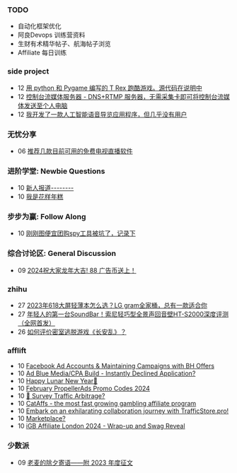 ### TODO
-  自动化框架优化
-  阿良Devops 训练营资料
-  生财有术精华帖子、航海帖子浏览
-  Affiliate 每日训练

### side project
<!-- sideproject:START -->
-  12 [用 python 和 Pygame 编写的 T Rex 跑酷游戏。源代码在说明中](https://www.youtube.com/watch?v=pZySIXSelCA)
-  12 [控制台流媒体服务器 - DNS+RTMP 服务器，无需采集卡即可将控制台流媒体发送至个人电脑](https://github.com/Aioros/console-streaming-server)
-  12 [我开发了一款人工智能语音导览应用程序，但几乎没有用户](https://www.reddit.com/r/SideProject/comments/18gpp0e/ive_built_an_ai_audio_tour_app_but_have_almost_no/)<!-- sideproject:END -->


### 无忧分享
<!-- ruyo:START -->
-  06 [推荐几款目前可用的免费电视直播软件](https://51.ruyo.net/18608.html)<!-- ruyo:END -->

### 进阶学堂: Newbie Questions
<!-- advertcn1:START -->
-  10 [新人报道--------](https://www.advertcn.com/thread-113955-1-1.html)
-  10 [我是花样年糕](https://www.advertcn.com/thread-113953-1-1.html)<!-- advertcn1:END -->

### 步步为赢: Follow Along
<!-- advertcn2:START -->
-  10 [刚刚图便宜团购spy工具被坑了，记录下](https://www.advertcn.com/thread-113954-1-1.html)<!-- advertcn2:END -->

### 综合讨论区: General Discussion
<!-- advertcn3:START -->
-  09 [2024祝大家龙年大吉! 88 广告币送上！](https://www.advertcn.com/thread-113950-1-1.html)<!-- advertcn3:END -->


### zhihu
<!-- zhihu:START -->
-  27 [2023年618大屏轻薄本怎么选？LG gram全家桶，总有一款适合你](http://zhuanlan.zhihu.com/p/632641888?utm_campaign=rss&utm_medium=rss&utm_source=rss&utm_content=title)
-  27 [年轻人的第一台SoundBar！索尼轻巧型全景声回音壁HT-S2000深度评测（全网首发）](http://zhuanlan.zhihu.com/p/630990296?utm_campaign=rss&utm_medium=rss&utm_source=rss&utm_content=title)
-  26 [如何评价密室逃脱游戏《长安乱》？](http://www.zhihu.com/question/563950552/answer/3045961312?utm_campaign=rss&utm_medium=rss&utm_source=rss&utm_content=title)<!-- zhihu:END -->

### afflift
<!-- afflift:START -->
-  10 [Facebook Ad Accounts &amp; Maintaining Campaigns with BH Offers](https://afflift.com/f/threads/facebook-ad-accounts-maintaining-campaigns-with-bh-offers.12603/)
-  10 [Ad Blue Media/CPA Build - Instantly Declined Application?](https://afflift.com/f/threads/ad-blue-media-cpa-build-instantly-declined-application.12619/)
-  10 [Happy Lunar New Year🧨](https://afflift.com/f/threads/happy-lunar-new-year%F0%9F%A7%A8.12620/)
-  10 [February PropellerAds Promo Codes 2024](https://afflift.com/f/threads/february-propellerads-promo-codes-2024.12592/)
-  10 [🚦 Survey Traffic Arbitrage?](https://afflift.com/f/threads/%F0%9F%9A%A6-survey-traffic-arbitrage.12508/)
-  10 [CatAffs - the most fast growing gambling affiliate program](https://afflift.com/f/threads/cataffs-the-most-fast-growing-gambling-affiliate-program.12460/)
-  10 [Embark on an exhilarating collaboration journey with TrafficStore.pro!](https://afflift.com/f/threads/embark-on-an-exhilarating-collaboration-journey-with-trafficstore-pro.12220/)
-  10 [Marketplace?](https://afflift.com/f/threads/marketplace.12602/)
-  10 [iGB Affiliate London 2024 - Wrap-up and Swag Reveal](https://afflift.com/f/threads/igb-affiliate-london-2024-wrap-up-and-swag-reveal.12614/)<!-- afflift:END -->

### 少数派
<!-- sspai:START -->
-  09 [老麦的除夕寄语——附 2023 年度征文](https://sspai.com/post/86409)<!-- sspai:END -->
